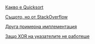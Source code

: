 [Какво е Quicksort](https://en.wikipedia.org/wiki/XOR_linked_list)

[Същото, но от StackOverflow](https://stackoverflow.com/questions/16138998/how-exactly-does-a-xor-linked-list-work)

[Друга примерна имплементация](https://www.techiedelight.com/xor-linked-list-overview-implementation-c-cpp/)

[Защо XOR на указателите не работеше](https://stackoverflow.com/questions/26569728/using-xor-with-pointers-in-c)
